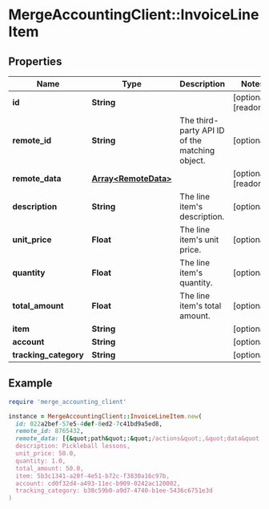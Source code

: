 # MergeAccountingClient::InvoiceLineItem

## Properties

| Name | Type | Description | Notes |
| ---- | ---- | ----------- | ----- |
| **id** | **String** |  | [optional][readonly] |
| **remote_id** | **String** | The third-party API ID of the matching object. | [optional] |
| **remote_data** | [**Array&lt;RemoteData&gt;**](RemoteData.md) |  | [optional][readonly] |
| **description** | **String** | The line item&#39;s description. | [optional] |
| **unit_price** | **Float** | The line item&#39;s unit price. | [optional] |
| **quantity** | **Float** | The line item&#39;s quantity. | [optional] |
| **total_amount** | **Float** | The line item&#39;s total amount. | [optional] |
| **item** | **String** |  | [optional] |
| **account** | **String** |  | [optional] |
| **tracking_category** | **String** |  | [optional] |

## Example

```ruby
require 'merge_accounting_client'

instance = MergeAccountingClient::InvoiceLineItem.new(
  id: 022a2bef-57e5-4def-8ed2-7c41bd9a5ed8,
  remote_id: 8765432,
  remote_data: [{&quot;path&quot;:&quot;/actions&quot;,&quot;data&quot;:[&quot;Varies by platform&quot;]}],
  description: Pickleball lessons,
  unit_price: 50.0,
  quantity: 1.0,
  total_amount: 50.0,
  item: 5b3c1341-a20f-4e51-b72c-f3830a16c97b,
  account: cd0f32d4-a493-11ec-b909-0242ac120002,
  tracking_category: b38c59b0-a9d7-4740-b1ee-5436c6751e3d
)
```

